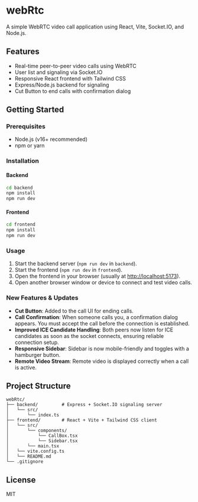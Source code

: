 # webRtc

A simple WebRTC video call application using React, Vite, Socket.IO, and Node.js.

## Features

- Real-time peer-to-peer video calls using WebRTC
- User list and signaling via Socket.IO
- Responsive React frontend with Tailwind CSS
- Express/Node.js backend for signaling
- Cut Button to end calls with confirmation dialog

## Getting Started

### Prerequisites

- Node.js (v16+ recommended)
- npm or yarn

### Installation

#### Backend

```bash
cd backend
npm install
npm run dev
```

#### Frontend

```bash
cd frontend
npm install
npm run dev
```

### Usage

1. Start the backend server (`npm run dev` in `backend`).
2. Start the frontend (`npm run dev` in `frontend`).
3. Open the frontend in your browser (usually at [http://localhost:5173](http://localhost:5173)).
4. Open another browser window or device to connect and test video calls.

### New Features & Updates

- **Cut Button**: Added to the call UI for ending calls.
- **Call Confirmation**: When someone calls you, a confirmation dialog appears. You must accept the call before the connection is established.
- **Improved ICE Candidate Handling**: Both peers now listen for ICE candidates as soon as the socket connects, ensuring reliable connection setup.
- **Responsive Sidebar**: Sidebar is now mobile-friendly and toggles with a hamburger button.
- **Remote Video Stream**: Remote video is displayed correctly when a call is active.

## Project Structure

```
webRtc/
├── backend/         # Express + Socket.IO signaling server
│   └── src/
│       └── index.ts
├── frontend/        # React + Vite + Tailwind CSS client
│   └── src/
│       └── components/
│           └── CallBox.tsx
│           └── Sidebar.tsx
│       └── main.tsx
│   └── vite.config.ts
│   └── README.md
└── .gitignore
```

## License

MIT